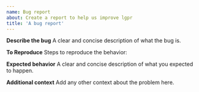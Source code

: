 ```yaml
---
name: Bug report
about: Create a report to help us improve lgpr
title: 'A bug report'
---
```


**Describe the bug**
A clear and concise description of what the bug is.

**To Reproduce**
Steps to reproduce the behavior:


**Expected behavior**
A clear and concise description of what you expected to happen.

**Additional context**
Add any other context about the problem here.
